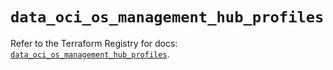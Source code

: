 # `data_oci_os_management_hub_profiles`

Refer to the Terraform Registry for docs: [`data_oci_os_management_hub_profiles`](https://registry.terraform.io/providers/hashicorp/oci/7.19.0/docs/data-sources/os_management_hub_profiles).
